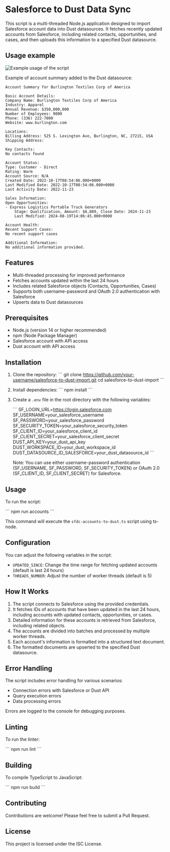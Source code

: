# Salesforce to Dust Data Sync

This script is a multi-threaded Node.js application designed to import Salesforce account data into Dust datasources. It fetches recently updated accounts from Salesforce, including related contacts, opportunities, and cases, and then uploads this information to a specified Dust datasource.

## Usage example
![Example usage of the script](https://i.ibb.co/rtfTyjH/Screenshot-2024-08-20-at-12-00-24.png)

Example of account summary added to the Dust datasource: 

```
Account Summary for Burlington Textiles Corp of America

Basic Account Details:
Company Name: Burlington Textiles Corp of America
Industry: Apparel
Annual Revenue: $350,000,000
Number of Employees: 9000
Phone: (336) 222-7000
Website: www.burlington.com

Locations:
Billing Address: 525 S. Lexington Ave, Burlington, NC, 27215, USA
Shipping Address: 

Key Contacts:
No contacts found

Account Status:
Type: Customer - Direct
Rating: Warm
Account Source: N/A
Created Date: 2022-10-17T08:54:06.000+0000
Last Modified Date: 2022-10-17T08:54:06.000+0000
Last Activity Date: 2022-11-23

Sales Information:
Open Opportunities:
- Express Logistics Portable Truck Generators
    Stage: Qualification, Amount: $8,889, Close Date: 2024-11-23
    Last Modified: 2024-08-19T14:06:45.000+0000

Account Health:
Recent Support Cases:
No recent support cases

Additional Information:
No additional information provided.
```

## Features

- Multi-threaded processing for improved performance
- Fetches accounts updated within the last 24 hours
- Includes related Salesforce objects (Contacts, Opportunities, Cases)
- Supports both username-password and OAuth 2.0 authentication with Salesforce
- Upserts data to Dust datasources

## Prerequisites

- Node.js (version 14 or higher recommended)
- npm (Node Package Manager)
- Salesforce account with API access
- Dust account with API access

## Installation

1. Clone the repository:
   \```
   git clone https://github.com/your-username/salesforce-to-dust-import.git
   cd salesforce-to-dust-import
   \```

2. Install dependencies:
   \```
   npm install
   \```

3. Create a `.env` file in the root directory with the following variables:

   \```
   SF_LOGIN_URL=https://login.salesforce.com
   SF_USERNAME=your_salesforce_username
   SF_PASSWORD=your_salesforce_password
   SF_SECURITY_TOKEN=your_salesforce_security_token
   SF_CLIENT_ID=your_salesforce_client_id
   SF_CLIENT_SECRET=your_salesforce_client_secret
   DUST_API_KEY=your_dust_api_key
   DUST_WORKSPACE_ID=your_dust_workspace_id
   DUST_DATASOURCE_ID_SALESFORCE=your_dust_datasource_id
   \```

   Note: You can use either username-password authentication (SF_USERNAME, SF_PASSWORD, SF_SECURITY_TOKEN) or OAuth 2.0 (SF_CLIENT_ID, SF_CLIENT_SECRET) for Salesforce.

## Usage

To run the script:

\```
npm run accounts
\```

This command will execute the `sfdc-accounts-to-dust.ts` script using ts-node.

## Configuration

You can adjust the following variables in the script:

- `UPDATED_SINCE`: Change the time range for fetching updated accounts (default is last 24 hours)
- `THREADS_NUMBER`: Adjust the number of worker threads (default is 5)

## How It Works

1. The script connects to Salesforce using the provided credentials.
2. It fetches IDs of accounts that have been updated in the last 24 hours, including accounts with updated contacts, opportunities, or cases.
3. Detailed information for these accounts is retrieved from Salesforce, including related objects.
4. The accounts are divided into batches and processed by multiple worker threads.
5. Each account's information is formatted into a structured text document.
6. The formatted documents are upserted to the specified Dust datasource.

## Error Handling

The script includes error handling for various scenarios:
- Connection errors with Salesforce or Dust API
- Query execution errors
- Data processing errors

Errors are logged to the console for debugging purposes.

## Linting

To run the linter:

\```
npm run lint
\```

## Building

To compile TypeScript to JavaScript:

\```
npm run build
\```

## Contributing

Contributions are welcome! Please feel free to submit a Pull Request.

## License

This project is licensed under the ISC License.
